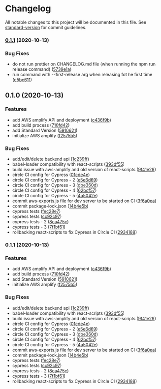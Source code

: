 # Changelog

All notable changes to this project will be documented in this file. See [standard-version](https://github.com/conventional-changelog/standard-version) for commit guidelines.

### [0.1.1](https://github.com/tonai/react-deploy/compare/v0.1.0...v0.1.1) (2020-10-13)


### Bug Fixes

* do not run prettier on CHANGELOG.md file (when running the npm run release command) ([5739e1a](https://github.com/tonai/react-deploy/commit/5739e1a6b8c6cad76a14abe90263afd4c64af618))
* run command with --first-release arg when releasing fot he first time ([e5bc611](https://github.com/tonai/react-deploy/commit/e5bc61142cc9823bc757518c98267e836267809d))

## 0.1.0 (2020-10-13)

### Features

- add AWS amplify API and deployment ([c436f9b](https://github.com/tonai/react-deploy/commit/c436f9b58add4ce2c9e133c3f59eaaa7adc4ee4f))
- add build process ([710fd42](https://github.com/tonai/react-deploy/commit/710fd4279275e04c629d7d75f638ce1c76876cc4))
- add Standard Version ([5910621](https://github.com/tonai/react-deploy/commit/5910621dced5598922b58ce590fe6fae89851711))
- initialize AWS amplify ([f2575b5](https://github.com/tonai/react-deploy/commit/f2575b5044063650cca63953f50b1bd4888620ff))

### Bug Fixes

- add/edit/delete backend api ([1c239ff](https://github.com/tonai/react-deploy/commit/1c239ffe3dbc166a4f7ee11c43f96ecf54ca32c0))
- babel-loader compatibility with react-scripts ([393df55](https://github.com/tonai/react-deploy/commit/393df5540411cc5d9221a2ca4818454409e9398f))
- build issue with aws-amplify and old version of react-scripts ([9f41e29](https://github.com/tonai/react-deploy/commit/9f41e292ab8b961245cd9a800ae09ccf348924aa))
- circle CI config for Cypress ([01cde4e](https://github.com/tonai/react-deploy/commit/01cde4efbbbeebcab61c293ed83144f3f2628818))
- circle CI config for Cypress - 2 ([e5e6d69](https://github.com/tonai/react-deploy/commit/e5e6d69840f658d9fe40cd92b379a564b213befb))
- circle CI config for Cypress - 3 ([dbe360d](https://github.com/tonai/react-deploy/commit/dbe360d88b92e1173a97f444267e8389945757d1))
- circle CI config for Cypress - 4 ([62bcf57](https://github.com/tonai/react-deploy/commit/62bcf571fae0e89dfd649dfc06b54817831da488))
- circle CI config for Cypress - 5 ([4a5042e](https://github.com/tonai/react-deploy/commit/4a5042ed4874cc17d169e2a0815228770f68f01e))
- commit aws-exports.js file for dev server to be started on CI ([3f6a0ea](https://github.com/tonai/react-deploy/commit/3f6a0ea7aeb3ca084448c7d6a14792a2654cc3ba))
- commit package-lock.json ([14b4e5b](https://github.com/tonai/react-deploy/commit/14b4e5b3f1f16b8aebfe7fa533383bb12f51df63))
- cypress tests ([fec28e7](https://github.com/tonai/react-deploy/commit/fec28e77e9cb38f6a93c08eac5c78ae254ed7a1f))
- cypress tests ([cc92c97](https://github.com/tonai/react-deploy/commit/cc92c9710eb364883170cf1bf2759b02e3fcfc8f))
- cypress tests - 2 ([8ca475c](https://github.com/tonai/react-deploy/commit/8ca475cf9fbfaebd33221faddb19acd4361a2688))
- cypress tests - 3 ([7f1bf61](https://github.com/tonai/react-deploy/commit/7f1bf61a46c0ff643adbda3f52b8e4f73f8d88bd))
- rollbacking react-scripts to fix Cypress in Circle CI ([2934188](https://github.com/tonai/react-deploy/commit/2934188af35ce11a85391650c4f858287c937899))

### 0.1.1 (2020-10-13)

### Features

- add AWS amplify API and deployment ([c436f9b](https://github.com/tonai/react-deploy/commit/c436f9b58add4ce2c9e133c3f59eaaa7adc4ee4f))
- add build process ([710fd42](https://github.com/tonai/react-deploy/commit/710fd4279275e04c629d7d75f638ce1c76876cc4))
- add Standard Version ([5910621](https://github.com/tonai/react-deploy/commit/5910621dced5598922b58ce590fe6fae89851711))
- initialize AWS amplify ([f2575b5](https://github.com/tonai/react-deploy/commit/f2575b5044063650cca63953f50b1bd4888620ff))

### Bug Fixes

- add/edit/delete backend api ([1c239ff](https://github.com/tonai/react-deploy/commit/1c239ffe3dbc166a4f7ee11c43f96ecf54ca32c0))
- babel-loader compatibility with react-scripts ([393df55](https://github.com/tonai/react-deploy/commit/393df5540411cc5d9221a2ca4818454409e9398f))
- build issue with aws-amplify and old version of react-scripts ([9f41e29](https://github.com/tonai/react-deploy/commit/9f41e292ab8b961245cd9a800ae09ccf348924aa))
- circle CI config for Cypress ([01cde4e](https://github.com/tonai/react-deploy/commit/01cde4efbbbeebcab61c293ed83144f3f2628818))
- circle CI config for Cypress - 2 ([e5e6d69](https://github.com/tonai/react-deploy/commit/e5e6d69840f658d9fe40cd92b379a564b213befb))
- circle CI config for Cypress - 3 ([dbe360d](https://github.com/tonai/react-deploy/commit/dbe360d88b92e1173a97f444267e8389945757d1))
- circle CI config for Cypress - 4 ([62bcf57](https://github.com/tonai/react-deploy/commit/62bcf571fae0e89dfd649dfc06b54817831da488))
- circle CI config for Cypress - 5 ([4a5042e](https://github.com/tonai/react-deploy/commit/4a5042ed4874cc17d169e2a0815228770f68f01e))
- commit aws-exports.js file for dev server to be started on CI ([3f6a0ea](https://github.com/tonai/react-deploy/commit/3f6a0ea7aeb3ca084448c7d6a14792a2654cc3ba))
- commit package-lock.json ([14b4e5b](https://github.com/tonai/react-deploy/commit/14b4e5b3f1f16b8aebfe7fa533383bb12f51df63))
- cypress tests ([fec28e7](https://github.com/tonai/react-deploy/commit/fec28e77e9cb38f6a93c08eac5c78ae254ed7a1f))
- cypress tests ([cc92c97](https://github.com/tonai/react-deploy/commit/cc92c9710eb364883170cf1bf2759b02e3fcfc8f))
- cypress tests - 2 ([8ca475c](https://github.com/tonai/react-deploy/commit/8ca475cf9fbfaebd33221faddb19acd4361a2688))
- cypress tests - 3 ([7f1bf61](https://github.com/tonai/react-deploy/commit/7f1bf61a46c0ff643adbda3f52b8e4f73f8d88bd))
- rollbacking react-scripts to fix Cypress in Circle CI ([2934188](https://github.com/tonai/react-deploy/commit/2934188af35ce11a85391650c4f858287c937899))
